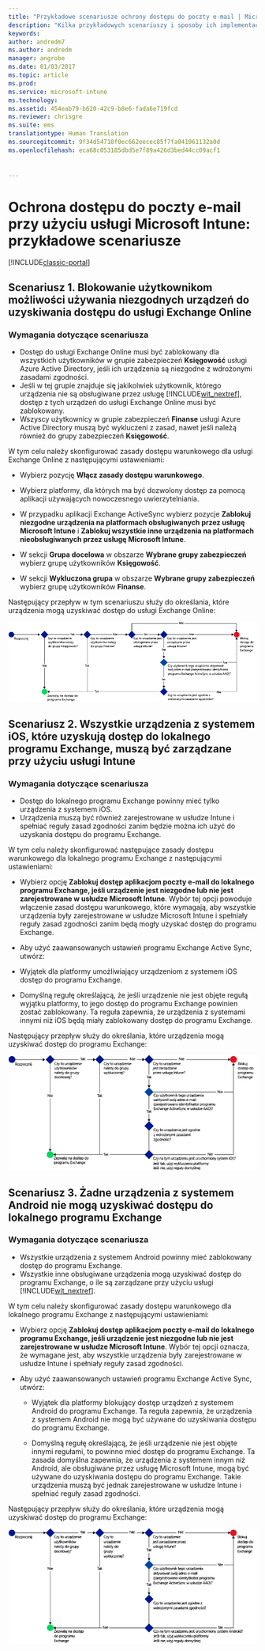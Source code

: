 ```yaml
---
title: "Przykładowe scenariusze ochrony dostępu do poczty e-mail | Microsoft Docs"
description: "Kilka przykładowych scenariuszy i sposoby ich implementacji przy użyciu dostępu warunkowego."
keywords: 
author: andredm7
ms.author: andredm
manager: angrobe
ms.date: 01/03/2017
ms.topic: article
ms.prod: 
ms.service: microsoft-intune
ms.technology: 
ms.assetid: 454eab79-b620-42c9-b8e6-fada6e719fcd
ms.reviewer: chrisgre
ms.suite: ems
translationtype: Human Translation
ms.sourcegitcommit: 9f34d54710f0ec662eecec85f7fa041061132a0d
ms.openlocfilehash: eca68c053185dbd5e7f89a426d3bed44cc09acf1


---
```


# <a name="protect-access-to-email-with-microsoft-intune-example-scenarios"></a>Ochrona dostępu do poczty e-mail przy użyciu usługi Microsoft Intune: przykładowe scenariusze

[!INCLUDE[classic-portal](../includes/classic-portal.md)]

## <a name="scenario-1-block-users-from-using-noncompliant-devices-to-access-exchange-online"></a>Scenariusz 1. Blokowanie użytkownikom możliwości używania niezgodnych urządzeń do uzyskiwania dostępu do usługi Exchange Online
### <a name="scenario-requirements"></a>Wymagania dotyczące scenariusza
- Dostęp do usługi Exchange Online musi być zablokowany dla wszystkich użytkowników w grupie zabezpieczeń **Księgowość** usługi Azure Active Directory, jeśli ich urządzenia są niezgodne z wdrożonymi zasadami zgodności.
- Jeśli w tej grupie znajduje się jakikolwiek użytkownik, którego urządzenia nie są obsługiwane przez usługę [!INCLUDE[wit_nextref](../includes/wit_nextref_md.md)], dostęp z tych urządzeń do usługi Exchange Online musi być zablokowany.
- Wszyscy użytkownicy w grupie zabezpieczeń **Finanse** usługi Azure Active Directory muszą być wykluczeni z zasad, nawet jeśli należą również do grupy zabezpieczeń **Księgowość**.

W tym celu należy skonfigurować zasady dostępu warunkowego dla usługi Exchange Online z następującymi ustawieniami:

- Wybierz pozycję **Włącz zasady dostępu warunkowego**.

- Wybierz platformy, dla których ma być dozwolony dostęp za pomocą aplikacji używających nowoczesnego uwierzytelniania.
- W przypadku aplikacji Exchange ActiveSync wybierz pozycje **Zablokuj niezgodne urządzenia na platformach obsługiwanych przez usługę Microsoft Intune** i **Zablokuj wszystkie inne urządzenia na platformach nieobsługiwanych przez usługę Microsoft Intune**.
-   W sekcji **Grupa docelowa** w obszarze **Wybrane grupy zabezpieczeń** wybierz grupę użytkowników **Księgowość**.

-   W sekcji **Wykluczona grupa** w obszarze **Wybrane grupy zabezpieczeń** wybierz grupę użytkowników **Finanse**.


Następujący przepływ w tym scenariuszu służy do określania, które urządzenia mogą uzyskiwać dostęp do usługi Exchange Online:

![Przepływ dostępu do urządzeń](./media/ConditionalAccess8-5.png)

## <a name="scenario-2-all-ios-devices-that-access-exchange-on-premises-must-be-managed-by-intune"></a>Scenariusz 2. Wszystkie urządzenia z systemem iOS, które uzyskują dostęp do lokalnego programu Exchange, muszą być zarządzane przy użyciu usługi Intune
### <a name="scenario-requirements"></a>Wymagania dotyczące scenariusza
- Dostęp do lokalnego programu Exchange powinny mieć tylko urządzenia z systemem iOS.
- Urządzenia muszą być również zarejestrowane w usłudze Intune i spełniać reguły zasad zgodności zanim będzie można ich użyć do uzyskania dostępu do programu Exchange.

W tym celu należy skonfigurować następujące zasady dostępu warunkowego dla lokalnego programu Exchange z następującymi ustawieniami:

-   Wybierz opcję **Zablokuj dostęp aplikacjom poczty e-mail do lokalnego programu Exchange, jeśli urządzenie jest niezgodne lub nie jest zarejestrowane w usłudze Microsoft Intune**. Wybór tej opcji powoduje włączenie zasad dostępu warunkowego, które wymagają, aby wszystkie urządzenia były zarejestrowane w usłudze Microsoft Intune i spełniały reguły zasad zgodności zanim będą mogły uzyskać dostęp do programu Exchange.

-   Aby użyć zaawansowanych ustawień programu Exchange Active Sync, utwórz:

  -   Wyjątek dla platformy umożliwiający urządzeniom z systemem iOS dostęp do programu Exchange.   

  -   Domyślną regułę określającą, że jeśli urządzenie nie jest objęte regułą wyjątku platformy, to jego dostęp do programu Exchange powinien zostać zablokowany. Ta reguła zapewnia, że urządzenia z systemami innymi niż iOS będą miały zablokowany dostęp do programu Exchange.

Następujący przepływ służy do określania, które urządzenia mogą uzyskiwać dostęp do programu Exchange:

![Przepływ dostępu do urządzeń](./media/ConditionalAccess8-3.png)

## <a name="scenario-3-no-android-devices-can-access-exchange-on-premises"></a>Scenariusz 3. Żadne urządzenia z systemem Android nie mogą uzyskiwać dostępu do lokalnego programu Exchange
### <a name="scenario-requirements"></a>Wymagania dotyczące scenariusza
- Wszystkie urządzenia z systemem Android powinny mieć zablokowany dostęp do programu Exchange.
- Wszystkie inne obsługiwane urządzenia mogą uzyskiwać dostęp do programu Exchange, o ile są zarządzane przy użyciu usługi [!INCLUDE[wit_nextref](../includes/wit_nextref_md.md)].

W tym celu należy skonfigurować zasady dostępu warunkowego dla lokalnego programu Exchange z następującymi ustawieniami:

-   Wybierz opcję **Zablokuj dostęp aplikacjom poczty e-mail do lokalnego programu Exchange, jeśli urządzenie jest niezgodne lub nie jest zarejestrowane w usłudze Microsoft Intune**. Wybór tej opcji oznacza, że wymagane jest, aby wszystkie urządzenia były zarejestrowane w usłudze Intune i spełniały reguły zasad zgodności.

- Aby użyć zaawansowanych ustawień programu Exchange Active Sync, utwórz:
  -   Wyjątek dla platformy blokujący dostęp urządzeń z systemem Android do programu Exchange. Ta reguła zapewnia, że urządzenia z systemem Android nie mogą być używane do uzyskiwania dostępu do programu Exchange.

  -   Domyślną regułę określającą, że jeśli urządzenie nie jest objęte innymi regułami, to powinno mieć dostęp do programu Exchange. Ta zasada domyślna zapewnia, że urządzenia z systemem innym niż Android, ale obsługiwane przez usługę Microsoft Intune, mogą być używane do uzyskiwania dostępu do programu Exchange. Takie urządzenia muszą być jednak zarejestrowane w usłudze Intune i spełniać reguły zasad zgodności.

Następujący przepływ służy do określania, które urządzenia mogą uzyskiwać dostęp do programu Exchange:

![Przepływ dostępu do urządzeń](./media/ConditionalAccess8-4.png)



<!--HONumber=Jan17_HO1-->


